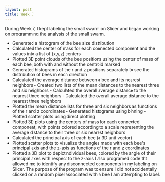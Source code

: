```yaml
---
layout: post
title: Week 7
---
```


During Week 7, I kept labeling the small swarm on Slicer and began working on programming the analysis of the small swarm.
- Generated a histogram of the bee size distribution
- Calculated the center of mass for each connected component and the values into a list of (x,y,z) centers
- Plotted 3D point clouds of the bee positions using the center of mass of each bee, both with and without the centroid marked
- Generated histograms of the r and z positions separately to see the distribution of bees in each direction
- Calculated the average distance between a bee and its nearest neighbors
       - Created two lists of the mean distances to the nearest three and six neighbors
       - Calculated the overall average distance to the nearest three neighbors
       - Calculated the overall average distance to the nearest three neighbors
- Plotted the mean distance lists for three and six neighbors as functions of the r and z coordinates
       - Generated histograms using binning
       - Plotted scatter plots using direct plotting
- Plotted 3D plots using the centers of mass for each connected component, with points colored according to a scale representing the average distance to their three or six nearest neighbors
- Calculated the principal axis of each bee (a 3D unit vector)
- Plotted scatter plots to visualize the angles made with each bee's principal axis and the z-axis as functions of the r and z coordinates
- Plotted a 3D plot to depictindividual bees, colored by the angle of their principal axes with respect to the z-axis
I also programed code tht allowed me to identify any disconnected components in my labeling on Slicer. The purpose of the program was to ensure I did not accidentally clicked on a random pixel associated with a bee I am attempting to label.
